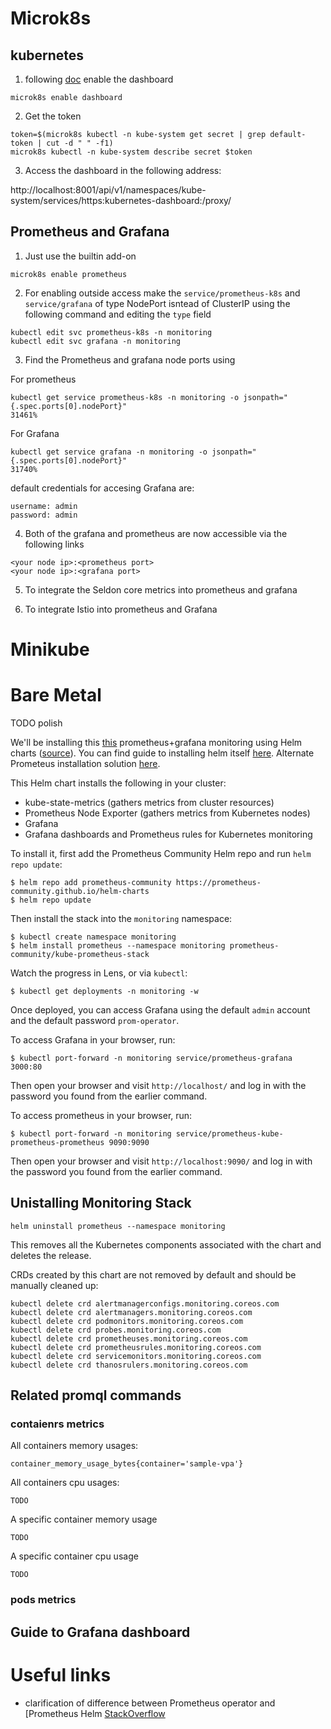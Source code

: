 # Microk8s

## kubernetes
1. following [doc](https://microk8s.io/docs/addon-dashboard) enable the dashboard
```
microk8s enable dashboard
```
2. Get the token
```
token=$(microk8s kubectl -n kube-system get secret | grep default-token | cut -d " " -f1)
microk8s kubectl -n kube-system describe secret $token
```
3. Access the dashboard in the following address:

http://localhost:8001/api/v1/namespaces/kube-system/services/https:kubernetes-dashboard:/proxy/


## Prometheus and Grafana

1. Just use the builtin add-on
```
microk8s enable prometheus
```
2. For enabling outside access make the `service/prometheus-k8s` and `service/grafana` of type NodePort isntead of ClusterIP using the following command and editing the `type` field
```
kubectl edit svc prometheus-k8s -n monitoring
kubectl edit svc grafana -n monitoring
```
3. Find the Prometheus and grafana node ports using

For prometheus
```
kubectl get service prometheus-k8s -n monitoring -o jsonpath="{.spec.ports[0].nodePort}"
31461% 
```
For Grafana
```
kubectl get service grafana -n monitoring -o jsonpath="{.spec.ports[0].nodePort}"
31740% 
```

default credentials for accesing Grafana are:
```
username: admin
password: admin
```

4. Both of the grafana and prometheus are now accessible via the following links
```
<your node ip>:<prometheus port>
<your node ip>:<grafana port>
```

5. To integrate the Seldon core metrics into prometheus and grafana


6. To integrate Istio into prometheus and Grafana


# Minikube



# Bare Metal
TODO polish

We'll be installing this [this](docs/installing-prometheus.md) prometheus+grafana monitoring using Helm charts ([source](https://github.com/geerlingguy/kubernetes-101/tree/master/episode-10)). You can find guide to installing helm itself [here](https://helm.sh/docs/intro/install/). Alternate Prometeus installation solution [here](https://github.com/prometheus-operator/prometheus-operator).

This Helm chart installs the following in your cluster:

  - kube-state-metrics (gathers metrics from cluster resources)
  - Prometheus Node Exporter (gathers metrics from Kubernetes nodes)
  - Grafana
  - Grafana dashboards and Prometheus rules for Kubernetes monitoring

To install it, first add the Prometheus Community Helm repo and run `helm repo update`:

```
$ helm repo add prometheus-community https://prometheus-community.github.io/helm-charts
$ helm repo update
```

Then install the stack into the `monitoring` namespace:

```
$ kubectl create namespace monitoring
$ helm install prometheus --namespace monitoring prometheus-community/kube-prometheus-stack
```

Watch the progress in Lens, or via `kubectl`:

```
$ kubectl get deployments -n monitoring -w
```

Once deployed, you can access Grafana using the default `admin` account and the default password `prom-operator`.


To access Grafana in your browser, run:

```
$ kubectl port-forward -n monitoring service/prometheus-grafana 3000:80
```

Then open your browser and visit `http://localhost/` and log in with the password you found from the earlier command.

To access prometheus in your browser, run:

```
$ kubectl port-forward -n monitoring service/prometheus-kube-prometheus-prometheus 9090:9090
```

Then open your browser and visit `http://localhost:9090/` and log in with the password you found from the earlier command.


## Unistalling Monitoring Stack

```
helm uninstall prometheus --namespace monitoring
```

This removes all the Kubernetes components associated with the chart and deletes the release.


CRDs created by this chart are not removed by default and should be manually cleaned up:
```
kubectl delete crd alertmanagerconfigs.monitoring.coreos.com
kubectl delete crd alertmanagers.monitoring.coreos.com
kubectl delete crd podmonitors.monitoring.coreos.com
kubectl delete crd probes.monitoring.coreos.com
kubectl delete crd prometheuses.monitoring.coreos.com
kubectl delete crd prometheusrules.monitoring.coreos.com
kubectl delete crd servicemonitors.monitoring.coreos.com
kubectl delete crd thanosrulers.monitoring.coreos.com
```

## Related promql commands
### contaienrs metrics

All containers memory usages:
```
container_memory_usage_bytes{container='sample-vpa'}
```
All containers cpu usages:
```
TODO
```
A specific container memory usage
```
TODO
```
A specific container cpu usage
```
TODO
```
### pods metrics

## Guide to Grafana dashboard

# Useful links
* clarification of difference between Prometheus operator and [Prometheus Helm [StackOverflow](https://stackoverflow.com/questions/54422566/what-is-the-difference-between-the-core-os-projects-kube-prometheus-and-promethe)
